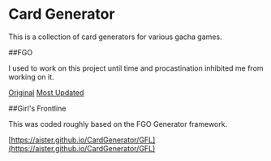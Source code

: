 # Card Generator

This is a collection of card generators for various gacha games.

##FGO

I used to work on this project until time and procastination inhibited me from working on it.

[Original](https://juncaixinchi.github.io/FGO/fgo.html)
[Most Updated](https://0cristinazhou0.github.io/FGO-Card-Generator/fgo.html)

##Girl's Frontline

This was coded roughly based on the FGO Generator framework.

[https://aister.github.io/CardGenerator/GFL](https://aister.github.io/CardGenerator/GFL)